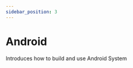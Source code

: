 ```yaml
---
sidebar_position: 3
---
```


# Android

Introduces how to build and use Android System

<!-- <DocCardList /> -->

